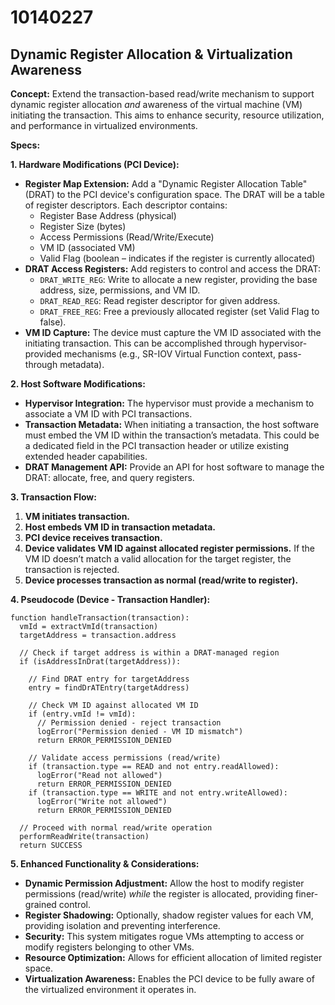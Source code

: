 # 10140227

## Dynamic Register Allocation & Virtualization Awareness

**Concept:** Extend the transaction-based read/write mechanism to support dynamic register allocation *and* awareness of the virtual machine (VM) initiating the transaction. This aims to enhance security, resource utilization, and performance in virtualized environments.

**Specs:**

**1. Hardware Modifications (PCI Device):**

*   **Register Map Extension:**  Add a "Dynamic Register Allocation Table" (DRAT) to the PCI device's configuration space. The DRAT will be a table of register descriptors. Each descriptor contains:
    *   Register Base Address (physical)
    *   Register Size (bytes)
    *   Access Permissions (Read/Write/Execute)
    *   VM ID (associated VM)
    *   Valid Flag (boolean – indicates if the register is currently allocated)
*   **DRAT Access Registers:**  Add registers to control and access the DRAT:
    *   `DRAT_WRITE_REG`:  Write to allocate a new register, providing the base address, size, permissions, and VM ID.
    *   `DRAT_READ_REG`: Read register descriptor for given address.
    *   `DRAT_FREE_REG`:  Free a previously allocated register (set Valid Flag to false).
*   **VM ID Capture:** The device must capture the VM ID associated with the initiating transaction. This can be accomplished through hypervisor-provided mechanisms (e.g., SR-IOV Virtual Function context, pass-through metadata).

**2. Host Software Modifications:**

*   **Hypervisor Integration:** The hypervisor must provide a mechanism to associate a VM ID with PCI transactions.
*   **Transaction Metadata:**  When initiating a transaction, the host software must embed the VM ID within the transaction’s metadata. This could be a dedicated field in the PCI transaction header or utilize existing extended header capabilities.
*   **DRAT Management API:** Provide an API for host software to manage the DRAT: allocate, free, and query registers.

**3. Transaction Flow:**

1.  **VM initiates transaction.**
2.  **Host embeds VM ID in transaction metadata.**
3.  **PCI device receives transaction.**
4.  **Device validates VM ID against allocated register permissions.**  If the VM ID doesn’t match a valid allocation for the target register, the transaction is rejected.
5.  **Device processes transaction as normal (read/write to register).**

**4. Pseudocode (Device - Transaction Handler):**

```
function handleTransaction(transaction):
  vmId = extractVmId(transaction)
  targetAddress = transaction.address

  // Check if target address is within a DRAT-managed region
  if (isAddressInDrat(targetAddress)):

    // Find DRAT entry for targetAddress
    entry = findDrATEntry(targetAddress)

    // Check VM ID against allocated VM ID
    if (entry.vmId != vmId):
      // Permission denied - reject transaction
      logError("Permission denied - VM ID mismatch")
      return ERROR_PERMISSION_DENIED

    // Validate access permissions (read/write)
    if (transaction.type == READ and not entry.readAllowed):
      logError("Read not allowed")
      return ERROR_PERMISSION_DENIED
    if (transaction.type == WRITE and not entry.writeAllowed):
      logError("Write not allowed")
      return ERROR_PERMISSION_DENIED

  // Proceed with normal read/write operation
  performReadWrite(transaction)
  return SUCCESS
```

**5. Enhanced Functionality & Considerations:**

*   **Dynamic Permission Adjustment:** Allow the host to modify register permissions (read/write) *while* the register is allocated, providing finer-grained control.
*   **Register Shadowing:** Optionally, shadow register values for each VM, providing isolation and preventing interference.
*   **Security:**  This system mitigates rogue VMs attempting to access or modify registers belonging to other VMs.
*   **Resource Optimization:**  Allows for efficient allocation of limited register space.
*   **Virtualization Awareness:**  Enables the PCI device to be fully aware of the virtualized environment it operates in.